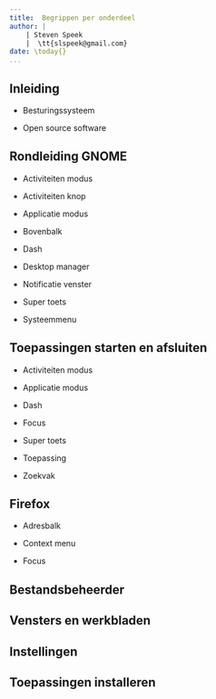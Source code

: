 ```yaml
---
title:  Begrippen per onderdeel
author: |
    | Steven Speek 
    |  \tt{slspeek@gmail.com}
date: \today{}
...
```


## Inleiding

- Besturingssysteem

- Open source software

## Rondleiding GNOME

- Activiteiten modus

- Activiteiten knop

- Applicatie modus

- Bovenbalk

- Dash

- Desktop manager

- Notificatie venster

- Super toets

- Systeemmenu

## Toepassingen starten en afsluiten 

- Activiteiten modus

- Applicatie modus

- Dash

- Focus

- Super toets

- Toepassing

- Zoekvak

## Firefox

- Adresbalk

- Context menu

- Focus

## Bestandsbeheerder

## Vensters en werkbladen

## Instellingen

## Toepassingen installeren

